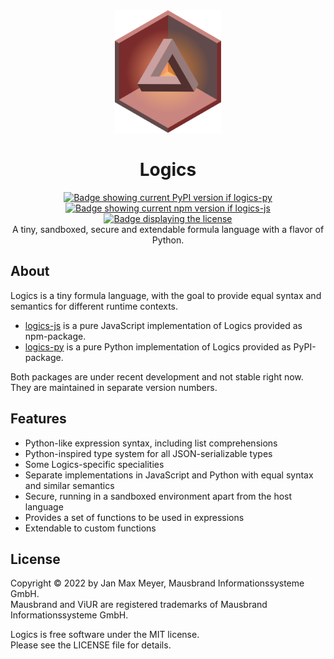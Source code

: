 <div align="center">
    <img src="https://github.com/viur-framework/viur-artwork/raw/main/icons/icon-logics.svg" height="196" alt="A hexagonal logo of Logics" title="Logics logo">
    <h1>Logics</h1>
    <a href="https://pypi.org/project/logics-py">
        <img alt="Badge showing current PyPI version if logics-py" title="logics-py" src="https://img.shields.io/pypi/v/logics-py?label=logics-py">
    </a>
    <a href="https://www.npmjs.com/package/logics-js">
        <img alt="Badge showing current npm version if logics-js" title="logics-js" src="https://img.shields.io/npm/v/logics-js?label=logics-js">
    </a>
    <a href="LICENSE">
        <img src="https://img.shields.io/github/license/viur-framework/logics" alt="Badge displaying the license" title="License badge">
    </a>
    <br>
    A tiny, sandboxed, secure and extendable formula language with a flavor of Python.
</div>

## About

Logics is a tiny formula language, with the goal to provide equal syntax and semantics for different runtime contexts.

- [logics-js](https://www.npmjs.com/package/logics-js) is a pure JavaScript implementation of Logics provided as npm-package.
- [logics-py](https://pypi.org/project/logics-py/) is a pure Python implementation of Logics provided as PyPI-package.

Both packages are under recent development and not stable right now. They are maintained in separate version numbers.

## Features

- Python-like expression syntax, including list comprehensions
- Python-inspired type system for all JSON-serializable types
- Some Logics-specific specialities
- Separate implementations in JavaScript and Python with equal syntax and similar semantics
- Secure, running in a sandboxed environment apart from the host language
- Provides a set of functions to be used in expressions
- Extendable to custom functions

## License

Copyright © 2022 by Jan Max Meyer, Mausbrand Informationssysteme GmbH.<br>
Mausbrand and ViUR are registered trademarks of Mausbrand Informationssysteme GmbH.

Logics is free software under the MIT license.<br>
Please see the LICENSE file for details.
